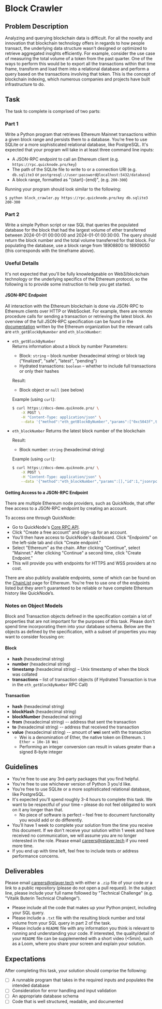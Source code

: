 # Block Crawler

## Problem Description
Analyzing and querying blockchain data is difficult. For all the novelty and innovation that blockchain technology offers in regards to how people transact, the underlying data structure wasn't designed or optimized to retrieve aggregated insights efficiently. For example, consider the use case of measuring the total volume of a token from the past quarter. One of the ways to perform this would be to export all the transactions within that time frame, transform and load them into a relational database and perform a query based on the transactions involving that token. This is the concept of blockchain indexing, which numerous companies and projects have built infrastructure to do.

## Task
The task to complete is comprised of two parts:

### Part 1
Write a Python program that retrieves Ethereum Mainnet transactions within a given block range and persists them to a database. You’re free to use SQLite or a more sophisticated relational database, like PostgreSQL. It's expected that your program will take in at least three command line inputs:
- A JSON-RPC endpoint to call an Ethereum client (e.g. `https://rpc.quicknode.pro/key`)
- The path of the SQLite file to write to or a connection URI (e.g. `db.sqlite3` or `postgresql://user:password@localhost:5432/database`)
- A block range, formatted as "{start}-{end}", (e.g. `200-300`)
   
Running your program should look similar to the following:
```
$ python block_crawler.py https://rpc.quicknode.pro/key db.sqlite3 200-300
```

### Part 2
Write a simple Python script or raw SQL that queries the populated database for the block that had the largest volume of ether transferred between 2024-01-01 00:00:00 and 2024-01-01 00:30:00. The query should return the block number and the total volume transferred for that block. For populating the database, use a block range from 18908800 to 18909050 (this corresponds with the timeframe above).

### Useful Details
It's not expected that you'll be fully knowledgeable on Web3/blockchain technology or the underlying specifics of the Ethereum protocol, so the following is to provide some instruction to help you get started.

#### JSON-RPC Endpoint
All interaction with the Ethereum blockchain is done via JSON-RPC to Ethereum clients over HTTP or WebSocket. For example, there are remote procedure calls for sending a transaction or retrieving the latest block. An overview of the full JSON-RPC specification can be found in the [documentation](https://ethereum.org/en/developers/docs/apis/json-rpc/) written by the Ethereum organization but the relevant calls are `eth_getBlockByNumnber` and `eth_blockNumber`:
- `eth_getBlockByNumber` \
    Returns information about a block by number
    Parameters:
    - Block: `string` – block number (hexadecimal string) or block tag ("finalized", "safe", "latest", "pending")
    - Hydrated transactions: `boolean` – whether to include full transactions or only their hashes 

    Result:
    - Block object or `null` (see below)
    
    Example (using `curl`):
    ```bash
    $ curl https://docs-demo.quiknode.pro/ \
        -X POST \
        -H "Content-Type: application/json" \
        --data '{"method":"eth_getBlockByNumber","params":["0xc5043f",true],"id":1,"jsonrpc":"2.0"}'
    ```
- `eth_blockNumber`
    Returns the latest block number of the blockchain
    
    Result:
    - Block number: `string` (hexadecimal string)
    
    Example (using `curl`):
    ```bash
    $ curl https://docs-demo.quiknode.pro/ \
        -X POST \
        -H "Content-Type: application/json" \
        --data '{"method":"eth_blockNumber","params":[],"id":1,"jsonrpc":"2.0"}'
    ```

#### Getting Access to a JSON-RPC Endpoint
There are multiple Ethereum node providers, such as QuickNode, that offer free access to a JSON-RPC endpoint by creating an account.

To access one through QuickNode:
- Go to QuickNode's [Core RPC API](https://www.quicknode.com/core-api).
- Click "Create a free account" and sign-up for an account.
- You'll then have access to QuickNode's dashboard. Click "Endpoints" on the left-side tab and click "Create endpoint."
- Select "Ethereum" as the chain. After clicking "Continue", select "Mainnet." After clicking "Continue" a second time, click "Create Endpoint."
- This will provide you with endpoints for HTTPS and WSS providers at no cost.

There are also publicly available endpoints, some of which can be found on the [ChainList](https://chainlist.org/chain/1) page for Ethereum. You’re free to use one of the endpoints listed but they aren’t guaranteed to be reliable or have complete Ethereum history like QuickNode’s.

### Notes on Object Models
Block and Transaction objects defined in the specification contain a lot of properties that are not important for the purposes of this task. Please don't spend time incorporating them into your database schema. Below are the objects as defined by the specification, with a subset of properties you may want to consider focusing on:

#### Block
- **hash** (hexadecimal string)
- **number** (hexadecimal string)
- **timestamp** (hexadecimal string) – Unix timestamp of when the block was collated
- **transactions** – list of transaction objects (if Hydrated Transaction is true in the `eth_getBlockByNumber` RPC Call)

#### Transaction
- **hash** (hexadecimal string)
- **blockHash** (hexadecimal string)
- **blockNumber** (hexadecimal string)
- **from** (hexadecimal string) -- address that sent the transaction
- **to** (hexadecimal string) -- address that received the transaction
- **value** (hexadecimal string) -- amount of **wei** sent with the transaction
    - Wei is a denomination of Ether, the native token on Ethereum. `1 Ether = 10e-18 Wei`
    - Performing an integer conversion can result in values greater than a signed 8-byte integer

## Guidelines
- You're free to use any 3rd-party packages that you find helpful.
- You're free to use whichever version of Python 3 you'd like.
- You’re free to use SQLite or a more sophisticated relational database, like PostgreSQL.
- It's expected you'll spend roughly 3-4 hours to complete this task. We want to be respectful of your time – please do not feel obligated to work on it any longer than that.
    - No piece of software is perfect – feel free to document functionality you would add or do differently.
- You'll have 1 week to complete your solution from the time you receive this document. If we don't receive your solution within 1 week and have received no communication, we will assume you are no longer interested in the role. Please email [careers@relayer.tech](careers@relayer.tech) if you need more time.
- If you end up with time left, feel free to include tests or address performance concerns.

## Deliverables
Please email [careers@relayer.tech](careers@relayer.tech) with either a `.zip` file of your code or a link to a public repository (please do not open a pull request). In the subject line, please include your full name followed by "Technical Challenge" (e.g. "Vitalik Buterin Technical Challenge").
- Please include all the code that makes up your Python project, including your SQL query.
- Please include a `.txt` file with the resulting block number and total volume from your SQL query in part 2 of the task.
- Please include a `README` file with any information you think is relevant to running and understanding your code. If interested, the quality/detail of your `README` file can be supplemented with a short video (<5min), such as a Loom, where you share your screen and explain your solution.

## Expectations
After completing this task, your solution should comprise the following:
- [ ] A runnable program that takes in the required inputs and populates the intended database
- [ ] Consideration for error handling and input validation
- [ ] An appropriate database schema
- [ ] Code that is well structured, readable, and documented
